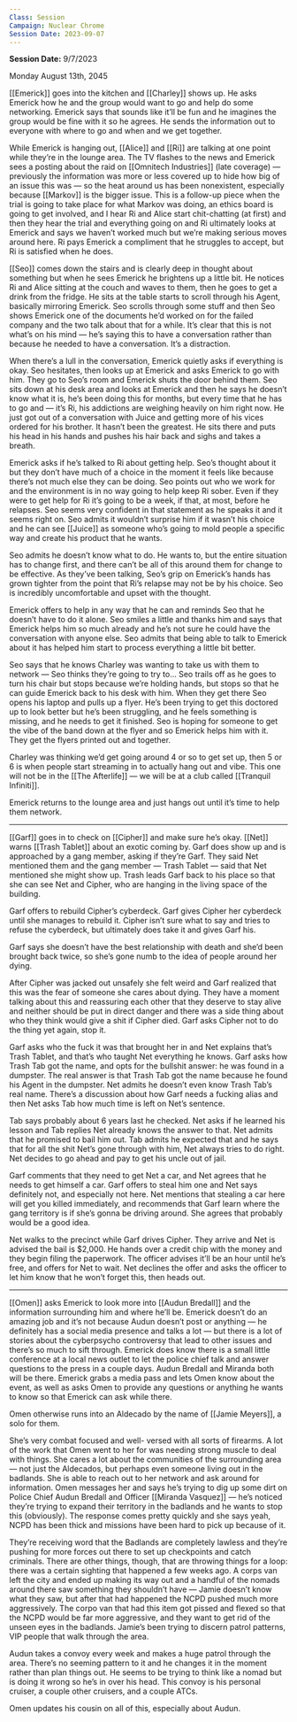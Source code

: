 ```yaml
---
Class: Session
Campaign: Nuclear Chrome
Session Date: 2023-09-07
---
```

**Session Date:** 9/7/2023

Monday August 13th, 2045

[[Emerick]] goes into the kitchen and [[Charley]] shows up. He asks Emerick how he and the group would want to go and help do some networking. Emerick says that sounds like it’ll be fun and he imagines the group would be fine with it so he agrees. He sends the information out to everyone with where to go and when and we get together.

While Emerick is hanging out, [[Alice]] and [[Ri]] are talking at one point while they’re in the lounge area. The TV flashes to the news and Emerick sees a posting about the raid on [[Omnitech Industries]] (late coverage) — previously the information was more or less covered up to hide how big of an issue this was — so the heat around us has been nonexistent, especially because [[Markov]] is the bigger issue. This is a follow-up piece when the trial is going to take place for what Markov was doing, an ethics board is going to get involved, and I hear Ri and Alice start chit-chatting (at first) and then they hear the trial and everything going on and Ri ultimately looks at Emerick and says we haven’t worked much but we’re making serious moves around here. Ri pays Emerick a compliment that he struggles to accept, but Ri is satisfied when he does.

[[Seo]] comes down the stairs and is clearly deep in thought about something but when he sees Emerick he brightens up a little bit. He notices Ri and Alice sitting at the couch and waves to them, then he goes to get a drink from the fridge. He sits at the table starts to scroll through his Agent, basically mirroring Emerick. Seo scrolls through some stuff and then Seo shows Emerick one of the documents he’d worked on for the failed company and the two talk about that for a while. It’s clear that this is not what’s on his mind — he’s saying this to have a conversation rather than because he needed to have a conversation. It’s a distraction.

When there’s a lull in the conversation, Emerick quietly asks if everything is okay. Seo hesitates, then looks up at Emerick and asks Emerick to go with him. They go to Seo’s room and Emerick shuts the door behind them. Seo sits down at his desk area and looks at Emerick and then he says he doesn’t know what it is, he’s been doing this for months, but every time that he has to go and — it’s Ri, his addictions are weighing heavily on him right now. He just got out of a conversation with Juice and getting more of his vices ordered for his brother. It hasn’t been the greatest. He sits there and puts his head in his hands and pushes his hair back and sighs and takes a breath.

Emerick asks if he’s talked to Ri about getting help. Seo’s thought about it but they don’t have much of a choice in the moment it feels like because there’s not much else they can be doing. Seo points out who we work for and the environment is in no way going to help keep Ri sober. Even if they were to get help for Ri it’s going to be a week, if that, at most, before he relapses. Seo seems very confident in that statement as he speaks it and it seems right on. Seo admits it wouldn’t surprise him if it wasn’t his choice and he can see [[Juice]] as someone who’s going to mold people a specific way and create his product that he wants.

Seo admits he doesn’t know what to do. He wants to, but the entire situation has to change first, and there can’t be all of this around them for change to be effective. As they’ve been talking, Seo’s grip on Emerick’s hands has grown tighter from the point that Ri’s relapse may not be by his choice. Seo is incredibly uncomfortable and upset with the thought.

Emerick offers to help in any way that he can and reminds Seo that he doesn’t have to do it alone. Seo smiles a little and thanks him and says that Emerick helps him so much already and he’s not sure he could have the conversation with anyone else. Seo admits that being able to talk to Emerick about it has helped him start to process everything a little bit better.

Seo says that he knows Charley was wanting to take us with them to network — Seo thinks they’re going to try to... Seo trails off as he goes to turn his chair but stops because we’re holding hands, but stops so that he can guide Emerick back to his desk with him. When they get there Seo opens his laptop and pulls up a flyer. He’s been trying to get this doctored up to look better but he’s been struggling, and he feels something is missing, and he needs to get it finished. Seo is hoping for someone to get the vibe of the band down at the flyer and so Emerick helps him with it. They get the flyers printed out and together.

Charley was thinking we’d get going around 4 or so to get set up, then 5 or 6 is when people start streaming in to actually hang out and vibe. This one will not be in the [[The Afterlife]] — we will be at a club called [[Tranquil Infiniti]].

Emerick returns to the lounge area and just hangs out until it’s time to help them network.

---

[[Garf]] goes in to check on [[Cipher]] and make sure he’s okay. [[Net]] warns [[Trash Tablet]] about an exotic coming by. Garf does show up and is approached by a gang member, asking if they’re Garf. They said Net mentioned them and the gang member — Trash Tablet — said that Net mentioned she might show up. Trash leads Garf back to his place so that she can see Net and Cipher, who are hanging in the living space of the building.

Garf offers to rebuild Cipher’s cyberdeck. Garf gives Cipher her cyberdeck until she manages to rebuild it. Cipher isn’t sure what to say and tries to refuse the cyberdeck, but ultimately does take it and gives Garf his.

Garf says she doesn’t have the best relationship with death and she’d been brought back twice, so she’s gone numb to the idea of people around her dying.

After Cipher was jacked out unsafely she felt weird and Garf realized that this was the fear of someone she cares about dying. They have a moment talking about this and reassuring each other that they deserve to stay alive and neither should be put in direct danger and there was a side thing about who they think would give a shit if Cipher died. Garf asks Cipher not to do the thing yet again, stop it.

Garf asks who the fuck it was that brought her in and Net explains that’s Trash Tablet, and that’s who taught Net everything he knows. Garf asks how Trash Tab got the name, and opts for the bullshit answer: he was found in a dumpster. The real answer is that Trash Tab got the name because he found his Agent in the dumpster. Net admits he doesn’t even know Trash Tab’s real name. There’s a discussion about how Garf needs a fucking alias and then Net asks Tab how much time is left on Net’s sentence.

Tab says probably about 6 years last he checked. Net asks if he learned his lesson and Tab replies Net already knows the answer to that. Net admits that he promised to bail him out. Tab admits he expected that and he says that for all the shit Net’s gone through with him, Net always tries to do right. Net decides to go ahead and pay to get his uncle out of jail.

Garf comments that they need to get Net a car, and Net agrees that he needs to get himself a car. Garf offers to steal him one and Net says definitely not, and especially not here. Net mentions that stealing a car here will get you killed immediately, and recommends that Garf learn where the gang territory is if she’s gonna be driving around. She agrees that probably would be a good idea.

Net walks to the precinct while Garf drives Cipher. They arrive and Net is advised the bail is $2,000. He hands over a credit chip with the money and they begin filing the paperwork. The officer advises it’ll be an hour until he’s free, and offers for Net to wait. Net declines the offer and asks the officer to let him know that he won’t forget this, then heads out.

---

[[Omen]] asks Emerick to look more into [[Audun Bredall]] and the information surrounding him and where he’ll be. Emerick doesn’t do an amazing job and it’s not because Audun doesn’t post or anything — he definitely has a social media presence and talks a lot — but there is a lot of stories about the cyberpsycho controversy that lead to other issues and there’s so much to sift through. Emerick does know there is a small little conference at a local news outlet to let the police chief talk and answer questions to the press in a couple days. Audun Bredall and Miranda both will be there. Emerick grabs a media pass and lets Omen know about the event, as well as asks Omen to provide any questions or anything he wants to know so that Emerick can ask while there.

Omen otherwise runs into an Aldecado by the name of [[Jamie Meyers]], a solo for them.

She’s very combat focused and well- versed with all sorts of firearms. A lot of the work that Omen went to her for was needing strong muscle to deal with things. She cares a lot about the communities of the surrounding area — not just the Aldecados, but perhaps even someone living out in the badlands. She is able to reach out to her network and ask around for information. Omen messages her and says he’s trying to dig up some dirt on Police Chief Audun Bredall and Officer [[Miranda Vasquez]] — he’s noticed they’re trying to expand their territory in the badlands and he wants to stop this (obviously). The response comes pretty quickly and she says yeah, NCPD has been thick and missions have been hard to pick up because of it.

They’re receiving word that the Badlands are completely lawless and they’re pushing for more forces out there to set up checkpoints and catch criminals. There are other things, though, that are throwing things for a loop: there was a certain sighting that happened a few weeks ago. A corps van left the city and ended up making its way out and a handful of the nomads around there saw something they shouldn’t have — Jamie doesn’t know what they saw, but after that had happened the NCPD pushed much more aggressively. The corpo van that had this item got pissed and flexed so that the NCPD would be far more aggressive, and they want to get rid of the unseen eyes in the badlands. Jamie’s been trying to discern patrol patterns, VIP people that walk through the area.

Audun takes a convoy every week and makes a huge patrol through the area. There’s no seeming pattern to it and he changes it in the moment rather than plan things out. He seems to be trying to think like a nomad but is doing it wrong so he’s in over his head. This convoy is his personal cruiser, a couple other cruisers, and a couple ATCs.

Omen updates his cousin on all of this, especially about Audun.